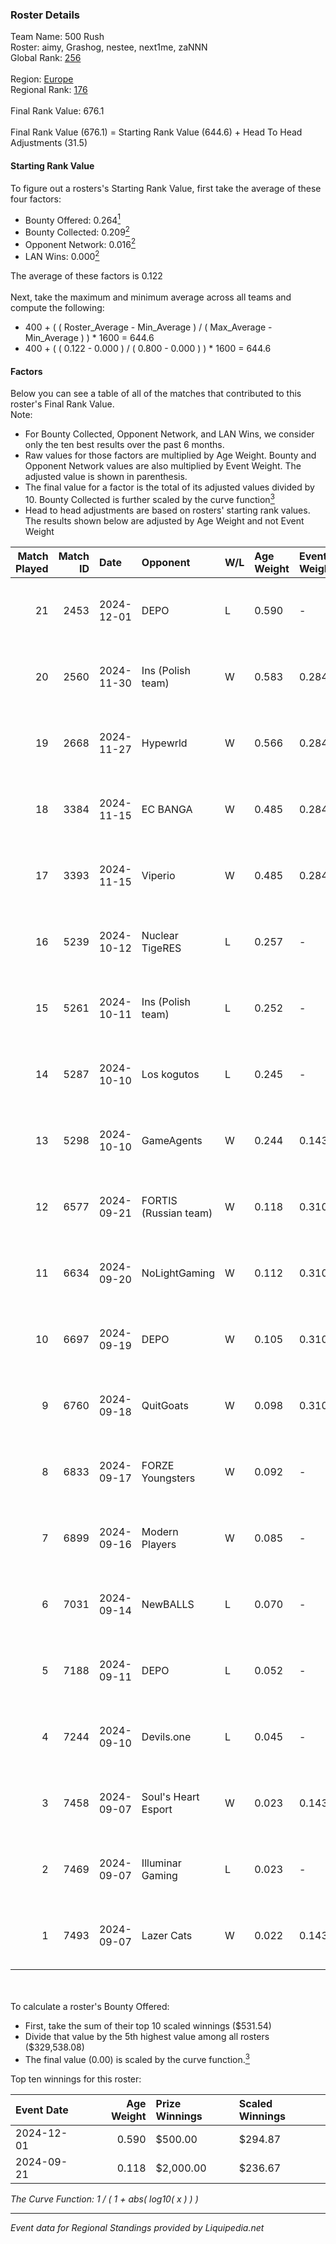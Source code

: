 ### Roster Details<br />
Team Name: 500 Rush<br />
Roster: aimy, Grashog, nestee, next1me, zaNNN<br />
Global Rank: [256](../standings_global.md)<br />
<br />
Region: [Europe]( ../standings_europe.md)<br />
Regional Rank: [176]( ../standings_europe.md)<br />
<br />
Final Rank Value:  676.1<br />
<br />
Final Rank Value (676.1) = Starting Rank Value (644.6) + Head To Head Adjustments (31.5)<br />

#### Starting Rank Value<br />
To figure out a rosters's Starting Rank Value, first take the average of these four factors:<br />
- Bounty Offered: 0.264[<sup>1</sup>](#table2)
- Bounty Collected: 0.209[<sup>2</sup>](#table1)
- Opponent Network: 0.016[<sup>2</sup>](#table1)
- LAN Wins: 0.000[<sup>2</sup>](#table1)

The average of these factors is 0.122<br />
<br />
Next, take the maximum and minimum average across all teams and compute the following:<br />
- 400 + ( ( Roster_Average - Min_Average ) / ( Max_Average - Min_Average ) ) * 1600 = 644.6
- 400 + ( ( 0.122 - 0.000 ) / ( 0.800 - 0.000 ) ) * 1600 = 644.6


#### Factors<br />
Below you can see a table of all of the matches that contributed to this roster's Final Rank Value.<br />
Note:<br />

- For Bounty Collected, Opponent Network, and LAN Wins, we consider only the ten best results over the past 6 months.
- Raw values for those factors are multiplied by Age Weight. Bounty and Opponent Network values are also multiplied by Event Weight. The adjusted value is shown in parenthesis.
- The final value for a factor is the total of its adjusted values divided by 10. Bounty Collected is further scaled by the curve function[<sup>3</sup>](#curveFunction)
- Head to head adjustments are based on rosters' starting rank values. The results shown below are adjusted by Age Weight and not Event Weight
<span id="table1"></span><br />


| Match Played | Match ID | Date       | Opponent              | W/L | Age Weight | Event Weight | Bounty Collected | Opponent Network | LAN Wins  | H2H Adj. | Roster                                |
| -: | -: | :- | :- | :- | :- | :- | :- | :- | :- | -: | :- |
|           21 |     2453 | 2024-12-01 | DEPO                  | L   | 0.590      | -            | -                | -                | -         |    -6.66 | aimy, Grashog, nestee, next1me, zaNNN |
|           20 |     2560 | 2024-11-30 | Ins (Polish team)     | W   | 0.583      | 0.284        | 0.004 (0.001)    | 0.274 (0.045)    | 0 (0.000) |     9.70 | aimy, Grashog, nestee, next1me, zaNNN |
|           19 |     2668 | 2024-11-27 | Hypewrld              | W   | 0.566      | 0.284        | 0.002 (0.000)    | 0.185 (0.030)    | 0 (0.000) |    10.67 | aimy, Grashog, nestee, next1me, zaNNN |
|           18 |     3384 | 2024-11-15 | EC BANGA              | W   | 0.485      | 0.284        | 0.001 (0.000)    | 0.096 (0.013)    | 0 (0.000) |     4.88 | aimy, Grashog, nestee, next1me, zaNNN |
|           17 |     3393 | 2024-11-15 | Viperio               | W   | 0.485      | 0.284        | 0.002 (0.000)    | 0.404 (0.056)    | 0 (0.000) |     9.45 | aimy, Grashog, nestee, next1me, zaNNN |
|           16 |     5239 | 2024-10-12 | Nuclear TigeRES       | L   | 0.257      | -            | -                | -                | -         |    -2.20 | aimy, Grashog, nestee, next1me, zaNNN |
|           15 |     5261 | 2024-10-11 | Ins (Polish team)     | L   | 0.252      | -            | -                | -                | -         |    -3.71 | aimy, Grashog, nestee, next1me, zaNNN |
|           14 |     5287 | 2024-10-10 | Los kogutos           | L   | 0.245      | -            | -                | -                | -         |    -1.09 | aimy, Grashog, nestee, next1me, zaNNN |
|           13 |     5298 | 2024-10-10 | GameAgents            | W   | 0.244      | 0.143        | 0.003 (0.000)    | 0.111 (0.004)    | 0 (0.000) |     4.44 | aimy, Grashog, nestee, next1me, zaNNN |
|           12 |     6577 | 2024-09-21 | FORTIS (Russian team) | W   | 0.118      | 0.310        | 0.000 (0.000)    | 0.009 (0.000)    | 0 (0.000) |     1.63 | aimy, Grashog, nestee, next1me, zaNNN |
|           11 |     6634 | 2024-09-20 | NoLightGaming         | W   | 0.112      | 0.310        | 0.000 (0.000)    | 0.005 (0.000)    | 0 (0.000) |     1.53 | aimy, Grashog, nestee, next1me, zaNNN |
|           10 |     6697 | 2024-09-19 | DEPO                  | W   | 0.105      | 0.310        | 0.006 (0.000)    | 0.291 (0.009)    | 0 (0.000) |     2.23 | aimy, Grashog, nestee, next1me, zaNNN |
|            9 |     6760 | 2024-09-18 | QuitGoats             | W   | 0.098      | 0.310        | 0.000 (0.000)    | -                | 0 (0.000) |     0.96 | aimy, Grashog, nestee, next1me, zaNNN |
|            8 |     6833 | 2024-09-17 | FORZE Youngsters      | W   | 0.092      | -            | -                | -                | 0 (0.000) |     0.90 | aimy, Grashog, nestee, next1me, zaNNN |
|            7 |     6899 | 2024-09-16 | Modern Players        | W   | 0.085      | -            | -                | -                | -         |     0.55 | aimy, Grashog, nestee, next1me, zaNNN |
|            6 |     7031 | 2024-09-14 | NewBALLS              | L   | 0.070      | -            | -                | -                | -         |    -1.05 | aimy, Grashog, nestee, next1me, zaNNN |
|            5 |     7188 | 2024-09-11 | DEPO                  | L   | 0.052      | -            | -                | -                | -         |    -0.53 | aimy, Grashog, nestee, next1me, zaNNN |
|            4 |     7244 | 2024-09-10 | Devils.one            | L   | 0.045      | -            | -                | -                | -         |    -0.70 | aimy, Grashog, nestee, next1me, zaNNN |
|            3 |     7458 | 2024-09-07 | Soul's Heart Esport   | W   | 0.023      | 0.143        | -                | 0.112 (0.000)    | -         |     0.26 | aimy, Grashog, nestee, next1me, zaNNN |
|            2 |     7469 | 2024-09-07 | Illuminar Gaming      | L   | 0.023      | -            | -                | -                | -         |    -0.17 | aimy, Grashog, nestee, next1me, zaNNN |
|            1 |     7493 | 2024-09-07 | Lazer Cats            | W   | 0.022      | 0.143        | 0.005 (0.000)    | 0.378 (0.001)    | -         |     0.42 | aimy, Grashog, nestee, next1me, zaNNN |

<br />
<span id="table2"></span><br />
To calculate a roster's Bounty Offered:<br />

- First, take the sum of their top 10 scaled winnings ($531.54)
- Divide that value by the 5th highest value among all rosters ($329,538.08)
- The final value (0.00) is scaled by the curve function.[<sup>3</sup>](#curveFunction)

Top ten winnings for this roster:<br />

| Event Date | Age Weight | Prize Winnings | Scaled Winnings |
| :- | -: | :- | :- |
| 2024-12-01 |      0.590 | $500.00        | $294.87         |
| 2024-09-21 |      0.118 | $2,000.00      | $236.67         |


<span id="curveFunction"></span>_The Curve Function: 1 / ( 1 + abs( log10( x ) ) )_<br />

---
_Event data for Regional Standings provided by Liquipedia.net_<br />
